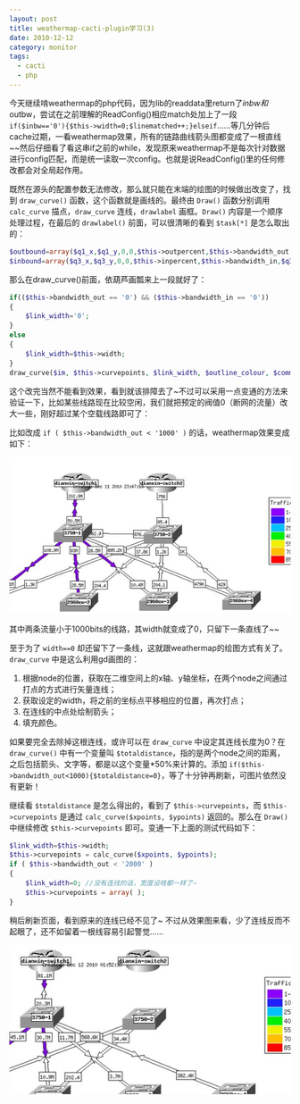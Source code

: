 ```yaml
---
layout: post
title: weathermap-cacti-plugin学习(3)
date: 2010-12-12
category: monitor
tags:
  - cacti
  - php
---
```


今天继续啃weathermap的php代码，因为lib的readdata里return了$inbw和$outbw，尝试在之前理解的ReadConfig()相应match处加上了一段 `if($inbw=='0'){$this->width=0;$linematched++;}elseif`……等几分钟后cache过期，一看weathermap效果，所有的链路曲线箭头图都变成了一根直线~~然后仔细看了看这串if之前的while，发现原来weathermap不是每次针对数据进行config匹配，而是统一读取一次config。也就是说ReadConfig()里的任何修改都会对全局起作用。

既然在源头的配置参数无法修改，那么就只能在末端的绘图的时候做出改变了，找到 `draw_curve()` 函数，这个函数就是画线的。最终由 `Draw()` 函数分别调用 `calc_curve` 描点，`draw_curve` 连线，`drawlabel` 画框。`Draw()` 内容是一个顺序处理过程，在最后的 `drawlabel()` 前面，可以很清晰的看到 `$task[*]` 是怎么取出的：
```php
$outbound=array($q1_x,$q1_y,0,0,$this->outpercent,$this->bandwidth_out,$q1_angle);
$inbound=array($q3_x,$q3_y,0,0,$this->inpercent,$this->bandwidth_in,$q3_angle);
```
那么在draw_curve()前面，依葫芦画瓢来上一段就好了：
```php
if(($this->bandwidth_out == '0') && ($this->bandwidth_in == '0'))
{
    $link_width='0';
}
else
{
    $link_width=$this->width;
}
draw_curve($im, $this->curvepoints, $link_width, $outline_colour, $comment_colour, array($link_in_colour, $link_out_colour), $this->name, $map);
```

这个改完当然不能看到效果，看到就该排障去了~不过可以采用一点变通的方法来验证一下，比如某些线路现在比较空闲，我们就把预定的阀值0（断网的流量）改大一些，刚好超过某个空载线路即可了：

比如改成 `if ( $this->bandwidth_out < '1000' )` 的话，weathermap效果变成如下：

![wethermap](/images/uploads/qqe688aae59bbee69caae591bde5908d.jpg)

其中两条流量小于1000bits的线路，其width就变成了0，只留下一条直线了~~

至于为了 `width==0` 却还留下了一条线，这就跟weathermap的绘图方式有关了。`draw_curve` 中是这么利用gd画图的：

1. 根据node的位置，获取在二维空间上的x轴、y轴坐标，在两个node之间通过打点的方式进行矢量连线；
2. 获取设定的width，将之前的坐标点平移相应的位置，再次打点；
3. 在连线的中点处绘制箭头；
4. 填充颜色。

如果要完全去除掉这根连线，或许可以在 `draw_curve` 中设定其连线长度为0？在 `draw_curve()` 中有一个变量叫 `$totaldistance`，指的是两个node之间的距离，之后包括箭头、文字等，都是以这个变量\*50%来计算的。添加 `if($this->bandwidth_out<1000){$totaldistance=0}`，等了十分钟再刷新，可图片依然没有更新！

继续看 `$totaldistance` 是怎么得出的，看到了 `$this->curvepoints`，而 `$this->curvepoints` 是通过 `calc_curve($xpoints, $ypoints)` 返回的。那么在 `Draw()` 中继续修改 `$this->curvepoints` 即可。变通一下上面的测试代码如下：
```php
$link_width=$this->width;
$this->curvepoints = calc_curve($xpoints, $ypoints);
if ( $this->bandwidth_out < '2000' )
{
    $link_width=0; //没有连线的话，宽度设啥都一样了~
    $this->curvepoints = array( );
}
```
稍后刷新页面，看到原来的连线已经不见了~ 不过从效果图来看，少了连线反而不起眼了，还不如留着一根线容易引起警觉……

![new-weathermap](/images/uploads/qqe688aae59bbee69caae591bde5908d1.jpg)


